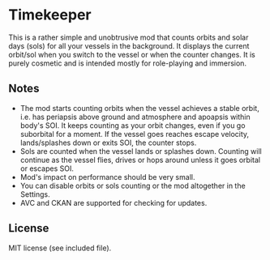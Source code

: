# Timekeeper

This is a rather simple and unobtrusive mod that counts orbits and solar days (sols) for all your vessels in the background. It displays the current orbit/sol when you switch to the vessel or when the counter changes. It is purely cosmetic and is intended mostly for role-playing and immersion.

## Notes
- The mod starts counting orbits when the vessel achieves a stable orbit, i.e. has periapsis above ground and atmosphere and apoapsis within body's SOI. It keeps counting as your orbit changes, even if you go suborbital for a moment. If the vessel goes reaches escape velocity, lands/splashes down or exits SOI, the counter stops.
- Sols are counted when the vessel lands or splashes down. Counting will continue as the vessel flies, drives or hops around unless it goes orbital or escapes SOI.
- Mod's impact on performance should be very small.
- You can disable orbits or sols counting or the mod altogether in the Settings.
- AVC and CKAN are supported for checking for updates.

## License

MIT license (see included file).
